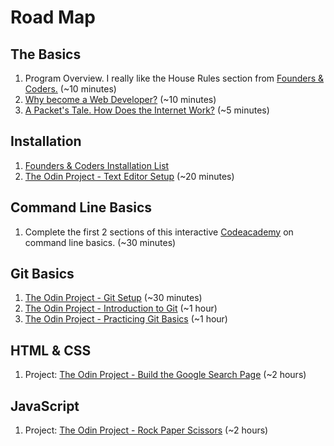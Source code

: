 # Road Map

## The Basics
1. Program Overview. I really like the House Rules section from [Founders & Coders.](https://github.com/foundersandcoders/master-reference/blob/master/coursebook/general/house-rules.md) (~10 minutes)
2. [Why become a Web Developer?](https://www.youtube.com/watch?v=Agl0r6IjcPw) (~10 minutes)
3. [A Packet's Tale. How Does the Internet Work?](https://www.youtube.com/watch?v=ewrBalT_eBM&feature=) (~5 minutes)

## Installation
1. [Founders & Coders Installation List](https://github.com/foundersandcoders/master-reference/tree/master/coursebook/precourse#precourse-material) 
2. [The Odin Project - Text Editor Setup](https://www.theodinproject.com/courses/web-development-101/lessons/text-editors) (~20 minutes)

## Command Line Basics
1. Complete the first 2 sections of this interactive [Codeacademy](https://www.codecademy.com/learn/learn-the-command-line) on command line basics. (~30 minutes)

## Git Basics
1. [The Odin Project - Git Setup](https://www.theodinproject.com/courses/web-development-101/lessons/setting-up-git) (~30 minutes)
2. [The Odin Project - Introduction to Git](https://www.theodinproject.com/courses/web-development-101/lessons/introduction-to-git) (~1 hour)
3. [The Odin Project - Practicing Git Basics](https://www.theodinproject.com/courses/web-development-101/lessons/practicing-git-basics) (~1 hour)

## HTML & CSS
1. Project: [The Odin Project - Build the Google Search Page](https://www.theodinproject.com/courses/web-development-101/lessons/html-css) (~2 hours)

## JavaScript
1. Project: [The Odin Project - Rock Paper Scissors](https://www.theodinproject.com/courses/web-development-101/lessons/rock-paper-scissors) (~2 hours)


